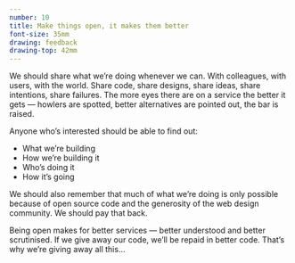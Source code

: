 ```yaml
---
number: 10
title: Make things open, it makes them better
font-size: 35mm
drawing: feedback
drawing-top: 42mm
---
```


We should share what we’re doing whenever we can. With colleagues, with users, with the world. Share code, share designs, share ideas, share intentions, share failures. The more eyes there are on a service the better it gets — howlers are spotted, better alternatives are pointed out, the bar is raised.

Anyone who’s interested should be able to find out:

- What we’re building
- How we’re building it
- Who’s doing it
- How it’s going

We should also remember that much of what we’re doing is only possible because of open source code and the generosity of the web design community. We should pay that back.

Being open makes for better services — better understood and better scrutinised. If we give away our code, we’ll be repaid in better code. That’s why we’re giving away all this...
